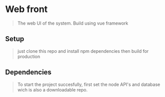 # Web front
> The web UI of the system. Build using vue framework
## Setup
> just clone this repo and install npm dependencies
> then build for production
## Dependencies
> To start the project succesfully, first set the node API's
> and database wich is also a downloadable repo.
